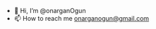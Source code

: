 - 👋 Hi, I’m @onarganOgun
- 📫 How to reach me onarganogun@gmail.com

<!---
VodoVest/VodoVest is a ✨ special ✨ repository because its `README.md` (this file) appears on your GitHub profile.
You can click the Preview link to take a look at your changes.
--->
